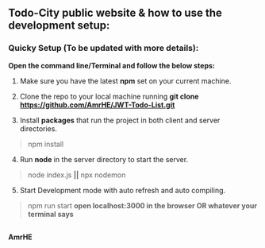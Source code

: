 ## Todo-City public website & how to use the development setup:


### Quicky Setup (To be updated with more details):
**Open the command line/Terminal and follow the below steps:**

1. Make sure you have the latest **npm** set on your current machine.

2. Clone the repo to your local machine running **git clone https://github.com/AmrHE/JWT-Todo-List.git**

3. Install **packages** that run the project in both client and server directories.
 > npm install

4. Run **node** in the server directory to start the server.
 > node index.js **||** npx nodemon

5. Start Development mode with auto refresh and auto compiling.
 > npm run start 
**open localhost:3000 in the browser OR whatever your terminal says**

##

**AmrHE**